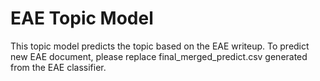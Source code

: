 # EAE Topic Model
This topic model predicts the topic based on the EAE writeup. To predict new EAE document, please replace final_merged_predict.csv generated from the EAE classifier.
